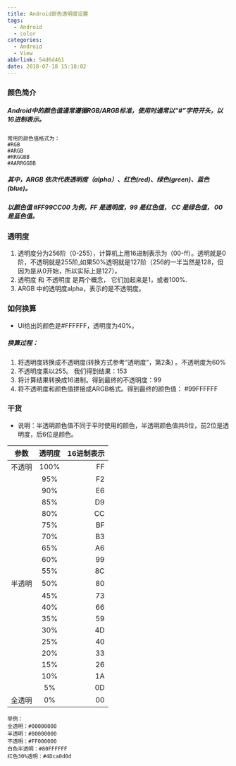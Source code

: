 ```yaml
---
title: Android颜色透明度设置
tags:
  - Android
  - color
categories:
  - Android
  - View
abbrlink: 54d6d461
date: 2018-07-18 15:18:02
---
```


### 颜色简介
##### Android中的颜色值通常遵循RGB/ARGB标准，使用时通常以“#”字符开头，以16进制表示。
	常用的颜色值格式为：
	#RGB
	#ARGB
	#RRGGBB
	#AARRGGBB

##### 其中，ARGB 依次代表透明度（alpha）、红色(red)、绿色(green)、蓝色(blue)。
##### 以颜色值 #FF99CC00 为例，FF 是透明度，99 是红色值， CC 是绿色值， 00 是蓝色值。

### 透明度
1. 透明度分为256阶（0-255），计算机上用16进制表示为（00-ff）。透明就是0阶，不透明就是255阶,如果50%透明就是127阶（256的一半当然是128，但因为是从0开始，所以实际上是127）。
2. 透明度 和 不透明度 是两个概念， 它们加起来是1，或者100%.
3. ARGB 中的透明度alpha，表示的是不透明度。

<!--more-->

### 如何换算

- UI给出的颜色是#FFFFFF，透明度为40%。

##### 换算过程：
  1. 将透明度转换成不透明度(转换方式参考“透明度”，第2条) 。不透明度为60%
  2. 不透明度乘以255。 我们得到结果：153
  3. 将计算结果转换成16进制。得到最终的不透明度：99
  4. 将不透明度和颜色值拼接成ARGB格式。得到最终的颜色值： #99FFFFFF

### 干货
+ 说明：半透明颜色值不同于平时使用的颜色，半透明颜色值共8位，前2位是透明度，后6位是颜色。

参数|透明度|16进制表示
---|:--:|---:
不透明|	100%|	FF
 	|95%	|F2
 	|90%	|E6
 	|85%	|D9
 	|80%	|CC
 	|75%	|BF
 	|70%	|B3
 	|65%	|A6
 	|60%	|99
 	|55%	|8C
半透明|50%	|80
 	|45%	|73
 	|40%	|66
 	|35%	|59
 	|30%	|4D
 	|25%	|40
 	|20%	|33
 	|15%	|26
 	|10%	|1A
 	|5%	|0D
全透明	|0%	|00

	举例：
	全透明：#00000000
	半透明：#80000000
	不透明：#FF000000
	白色半透明：#80FFFFFF
	红色30%透明：#4Dca0d0d











